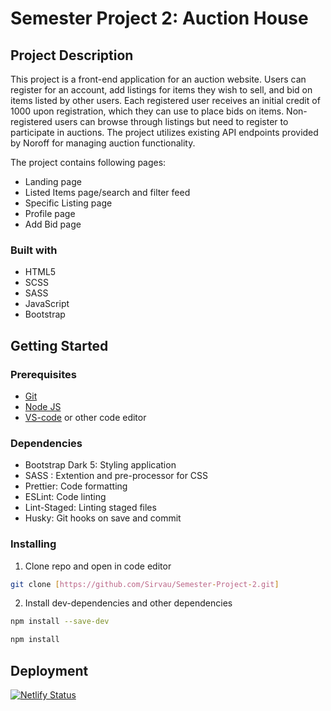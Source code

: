 # Semester Project 2: Auction House

## Project Description

This project is a front-end application for an auction website. Users can register for an account, add listings for items they wish to sell, and bid on items listed by other users. Each registered user receives an initial credit of 1000 upon registration, which they can use to place bids on items. Non-registered users can browse through listings but need to register to participate in auctions.
The project utilizes existing API endpoints provided by Noroff for managing auction functionality.

The project contains following pages: 
* Landing page
* Listed Items page/search and filter feed
* Specific Listing page
* Profile page
* Add Bid page


### Built with
- HTML5
- SCSS
- SASS
- JavaScript
- Bootstrap
  
## Getting Started

### Prerequisites

- [Git](https://git-scm.com/downloads)
- [Node JS](https://nodejs.org/en/download)
- [VS-code](https://code.visualstudio.com/download) or other code editor

### Dependencies

- Bootstrap Dark 5: Styling application
- SASS : Extention and pre-processor for CSS
- Prettier: Code formatting
- ESLint: Code linting
- Lint-Staged: Linting staged files
- Husky: Git hooks on save and commit

### Installing

1. Clone repo and open in code editor

```bash
git clone [https://github.com/Sirvau/Semester-Project-2.git]
```

2. Install dev-dependencies and other dependencies

```bash
npm install --save-dev
```

```bash
npm install
```

## Deployment

[![Netlify Status](https://api.netlify.com/api/v1/badges/0dee85ba-bd25-4647-810d-84e3bd9eaff9/deploy-status)](https://app.netlify.com/sites/comforting-wisp-5dec4d/deploys)
